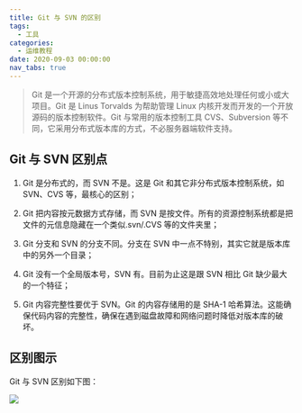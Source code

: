 ```yaml
---
title: Git 与 SVN 的区别
tags:
  - 工具
categories:
  - 运维教程
date: 2020-09-03 00:00:00
nav_tabs: true
---
```


> Git 是一个开源的分布式版本控制系统，用于敏捷高效地处理任何或小或大项目。Git 是 Linus Torvalds 为帮助管理 Linux 内核开发而开发的一个开放源码的版本控制软件。Git 与常用的版本控制工具 CVS、Subversion 等不同，它采用分布式版本库的方式，不必服务器端软件支持。

<!-- more -->

## Git 与 SVN 区别点

1. Git 是分布式的，而 SVN 不是。这是 Git 和其它非分布式版本控制系统，如 SVN、CVS 等，最核心的区别；

2. Git 把内容按元数据方式存储，而 SVN 是按文件。所有的资源控制系统都是把文件的元信息隐藏在一个类似.svn/.CVS 等的文件夹里；

3. Git 分支和 SVN 的分支不同。分支在 SVN 中一点不特别，其实它就是版本库中的另外一个目录；

4. Git 没有一个全局版本号，SVN 有。目前为止这是跟 SVN 相比 Git 缺少最大的一个特征；

5. Git 内容完整性要优于 SVN。Git 的内容存储用的是 SHA-1 哈希算法。这能确保代码内容的完整性，确保在遇到磁盘故障和网络问题时降低对版本库的破坏。

## 区别图示

Git 与 SVN 区别如下图：

![](https://cdn.dusays.com/2020/09/258-1.jpg)
